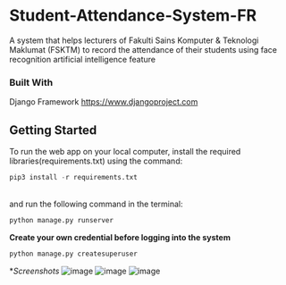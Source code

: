 ﻿# Student-Attendance-System-FR
 
 A system that helps lecturers of Fakulti Sains Komputer & Teknologi Maklumat (FSKTM) to record the attendance of their students using face recognition artificial intelligence feature

### Built With

Django Framework https://www.djangoproject.com

## Getting Started

To run the web app on your local computer, install the required libraries(requirements.txt) using the command:

```python
pip3 install -r requirements.txt
``` 
<br>and run the following command in the terminal:<br>
```python
python manage.py runserver
``` 

**Create your own credential before logging into the system**<br/>

```python
python manage.py createsuperuser
```

**Screenshots*
![image](https://user-images.githubusercontent.com/17215151/206468060-16406f4b-8fb4-4d07-9742-38e7aa572bc3.png)
![image](https://user-images.githubusercontent.com/17215151/206468084-31739e95-cad3-4c92-aa51-55aea276bb2d.png)
![image](https://user-images.githubusercontent.com/17215151/206468137-a5328ce9-9b5a-406b-8586-78f0a8c61e5b.png)
